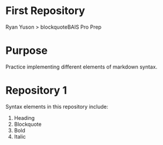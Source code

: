 # First Repository
Ryan Yuson > blockquoteBAIS Pro Prep

# Purpose
Practice implementing different elements of markdown syntax.

# Repository 1
Syntax elements in this repository include:
1. Heading
2. Blockquote
3. Bold
4. Italic
